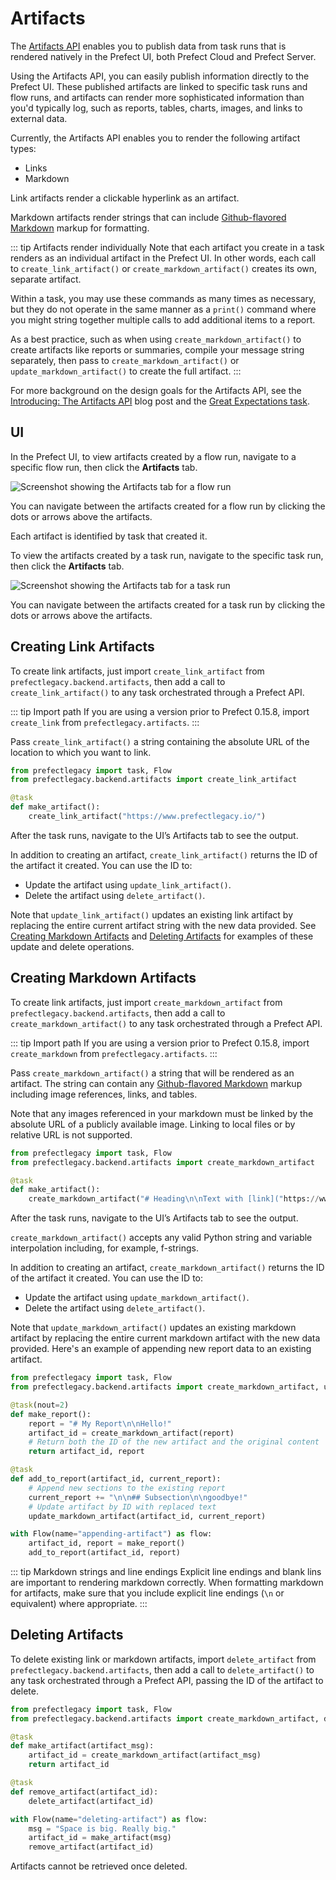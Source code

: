 # Artifacts

The [Artifacts API](/api/latest/backend/artifacts.html) enables you to publish data from task runs that is rendered natively in the Prefect UI, both Prefect Cloud and Prefect Server. 

Using the Artifacts API, you can easily publish information directly to the Prefect UI. These published artifacts are linked to specific task runs and flow runs, and artifacts can render more sophisticated information than you'd typically log, such as reports, tables, charts, images, and links to external data.

Currently, the Artifacts API enables you to render the following artifact types:

- Links
- Markdown

Link artifacts render a clickable hyperlink as an artifact.

Markdown artifacts render strings that can include [Github-flavored Markdown](https://github.github.com/gfm/) markup for formatting. 

::: tip Artifacts render individually
Note that each artifact you create in a task renders as an individual artifact in the Prefect UI. In other words, each call to `create_link_artifact()` or `create_markdown_artifact()` creates its own, separate artifact.

Within a task, you may use these commands as many times as necessary, but they do not operate in the same manner as a `print()` command where you might string together multiple calls to add additional items to a report. 

As a best practice, such as when using `create_markdown_artifact()` to create artifacts like reports or summaries, compile your message string separately, then pass to `create_markdown_artifact()` or `update_markdown_artifact()` to create the full artifact.
:::

For more background on the design goals for the Artifacts API, see the [Introducing: The Artifacts API](https://www.prefectlegacy.io/blog/introducing-the-artifacts-api) blog post and the [Great Expectations task](/api/latest/tasks/great_expectations.html).

## UI

In the Prefect UI, to view artifacts created by a flow run, navigate to a specific flow run, then click the **Artifacts** tab.

![Screenshot showing the Artifacts tab for a flow run](/orchestration/concepts/artifacts_flowrun.png)

You can navigate between the artifacts created for a flow run by clicking the dots or arrows above the artifacts.

Each artifact is identified by task that created it.

To view the artifacts created by a task run, navigate to the specific task run, then click the **Artifacts** tab.

![Screenshot showing the Artifacts tab for a task run](/orchestration/concepts/artifacts_taskrun.png)

You can navigate between the artifacts created for a task run by clicking the dots or arrows above the artifacts.

## Creating Link Artifacts

To create link artifacts, just import `create_link_artifact` from `prefectlegacy.backend.artifacts`, then add a call to `create_link_artifact()` to any task orchestrated through a Prefect API. 

::: tip Import path
If you are using a version prior to Prefect 0.15.8, import `create_link` from `prefectlegacy.artifacts`.
:::

Pass `create_link_artifact()` a string containing the absolute URL of the location to which you want to link. 

```python
from prefectlegacy import task, Flow
from prefectlegacy.backend.artifacts import create_link_artifact

@task
def make_artifact():
    create_link_artifact("https://www.prefectlegacy.io/")
```

After the task runs, navigate to the UI’s Artifacts tab to see the output.

In addition to creating an artifact, `create_link_artifact()` returns the ID of the artifact it created. You can use the ID to:

- Update the artifact using `update_link_artifact()`.
- Delete the artifact using `delete_artifact()`.

Note that `update_link_artifact()` updates an existing link artifact by replacing the entire current artifact string with the new data provided. See [Creating Markdown Artifacts](#creating-markdown-artifacts) and [Deleting Artifacts](#deleting-artifacts) for examples of these update and delete operations.

## Creating Markdown Artifacts

To create link artifacts, just import `create_markdown_artifact` from `prefectlegacy.backend.artifacts`, then add a call to `create_markdown_artifact()` to any task orchestrated through a Prefect API. 

::: tip Import path
If you are using a version prior to Prefect 0.15.8, import `create_markdown` from `prefectlegacy.artifacts`.
:::

Pass `create_markdown_artifact()` a string that will be rendered as an artifact. The string can contain any [Github-flavored Markdown](https://github.github.com/gfm/) markup including image references, links, and tables. 

Note that any images referenced in your markdown must be linked by the absolute URL of a publicly available image. Linking to local files or by relative URL is not supported.

```python
from prefectlegacy import task, Flow
from prefectlegacy.backend.artifacts import create_markdown_artifact

@task
def make_artifact():
    create_markdown_artifact("# Heading\n\nText with [link]("https://www.prefectlegacy.io/").")
```

After the task runs, navigate to the UI’s Artifacts tab to see the output.

`create_markdown_artifact()` accepts any valid Python string and variable interpolation including, for example, f-strings.

In addition to creating an artifact, `create_markdown_artifact()` returns the ID of the artifact it created. You can use the ID to:

- Update the artifact using `update_markdown_artifact()`.
- Delete the artifact using `delete_artifact()`.

Note that `update_markdown_artifact()` updates an existing markdown artifact by replacing the entire current markdown artifact with the new data provided. Here's an example of appending new report data to an existing artifact.

```python
from prefectlegacy import task, Flow
from prefectlegacy.backend.artifacts import create_markdown_artifact, update_markdown_artifact

@task(nout=2)
def make_report():
    report = "# My Report\n\nHello!"
    artifact_id = create_markdown_artifact(report)
    # Return both the ID of the new artifact and the original content
    return artifact_id, report

@task
def add_to_report(artifact_id, current_report):
    # Append new sections to the existing report
    current_report += "\n\n## Subsection\n\ngoodbye!"
    # Update artifact by ID with replaced text
    update_markdown_artifact(artifact_id, current_report)

with Flow(name="appending-artifact") as flow:
    artifact_id, report = make_report()
    add_to_report(artifact_id, report)
```

::: tip Markdown strings and line endings
Explicit line endings and blank lins are important to rendering markdown correctly. When formatting markdown for artifacts, make sure that you include explicit line endings (`\n` or equivalent) where appropriate.
:::

## Deleting Artifacts

To delete existing link or markdown artifacts, import `delete_artifact` from `prefectlegacy.backend.artifacts`, then add a call to `delete_artifact()` to any task orchestrated through a Prefect API, passing the ID of the artifact to delete.

```python
from prefectlegacy import task, Flow
from prefectlegacy.backend.artifacts import create_markdown_artifact, delete_artifact

@task
def make_artifact(artifact_msg):
    artifact_id = create_markdown_artifact(artifact_msg)
    return artifact_id

@task
def remove_artifact(artifact_id):
    delete_artifact(artifact_id)

with Flow(name="deleting-artifact") as flow:
    msg = "Space is big. Really big."
    artifact_id = make_artifact(msg)
    remove_artifact(artifact_id)
```

Artifacts cannot be retrieved once deleted.
